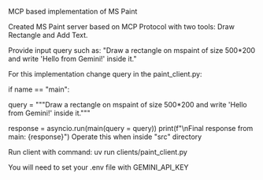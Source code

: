 MCP based implementation of MS Paint

Created MS Paint server based on MCP Protocol with two tools: Draw Rectangle and Add Text.

Provide input query such as: "Draw a rectangle on mspaint of size 500*200 and write 'Hello from Gemini!' inside it."

For this implementation change query in the paint_client.py:

if name == "main":

query = """Draw a rectangle on mspaint of size 500*200 and write 'Hello from Gemini!' inside it."""

response = asyncio.run(main(query = query))
print(f"\nFinal response from main: {response}")
Operate this when inside "src" directory

Run client with command: uv run clients/paint_client.py

You will need to set your .env file with GEMINI_API_KEY